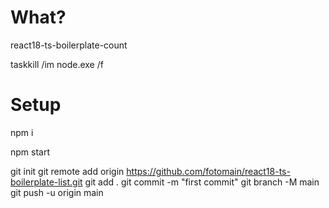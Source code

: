 # What?

react18-ts-boilerplate-count

taskkill /im node.exe /f

# Setup 

npm i

npm start

git init
git remote add origin https://github.com/fotomain/react18-ts-boilerplate-list.git
git add .
git commit -m "first commit"
git branch -M main
git push -u origin main
